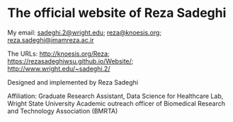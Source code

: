 # The official website of Reza Sadeghi

My email: sadeghi.2@wright.edu; reza@knoesis.org; reza.sadeghi@imamreza.ac.ir

The URLs: http://knoesis.org/Reza; https://rezasadeghiwsu.github.io/Website/; http://www.wright.edu/~sadeghi.2/

Designed and implemented by Reza Sadeghi

Affiliation:
Graduate Research Assistant, Data Science for Healthcare Lab, Wright State University
Academic outreach officer of Biomedical Research and Technology Association (BMRTA)
